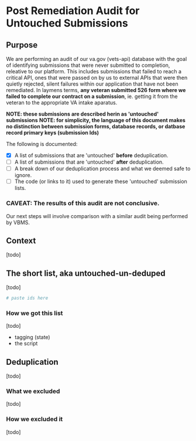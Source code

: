 # Post Remediation Audit for Untouched Submissions

## Purpose
We are performing an audit of our va.gov (vets-api) database with the goal of identifying submissions that were never submitted to completion, releative to our platform.  This includes submissions that failed to reach a critical API, ones that were passed on by us to external APIs that were then quietly rejected, silent failures within our application that have not been remediated.  In laymens terms, **any veteran submitted 526 form where we failed to complete our contract on a submission**, ie. getting it from the veteran to the appropriate VA intake aparatus.

**NOTE: these submissions are described herin as 'untouched' submissions**
**NOTE: for simplicity, the language of this document makes no distinction between submission forms, database records, or datbase record primary keys (submission Ids)**

The following is documented:
-[x] A list of submissions that are 'untouched' **before** deduplication.
-[ ] A list of submissions that are 'untouched' **after** deduplication.
-[ ] A break down of our deduplication process and what we deemed safe to ignore.
-[ ] The code (or links to it) used to generate these 'untouched' submission lists.

### CAVEAT: The results of this audit are not conclusive.
Our next steps will involve comparison with a similar audit being performed by VBMS.

## Context
[todo]

## The short list, aka untouched-un-deduped
[todo]


```ruby
# paste ids here
```

### How we got this list

[todo]
- tagging (state)
- the script

## Deduplication
[todo]

### What we excluded
[todo]

### How we excluded it
[todo]
